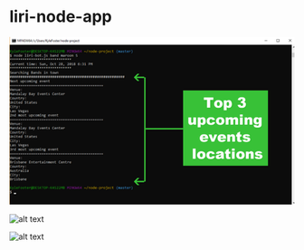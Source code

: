 # liri-node-app


![Alt text](https://github.com/Foscat/liri-node-app/blob/master/node-app/bandsintown.png)

![alt text](https://raw.githubusercontent.com/Foscat/liri-node-app/node-app/omdb.png)

![alt text](https://raw.githubusercontent.com/Foscat/liri-node-app/node-app/branch/path/to/spotify.png)
